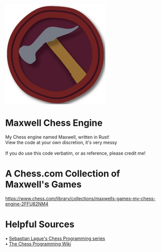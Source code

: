 ![](/icon/Maxwell_316x316.png)
# Maxwell Chess Engine
 My Chess engine named Maxwell, written in Rust!<br>
 View the code at your own discretion, it's very messy<br><br>
 If you do use this code verbatim, or as reference, please credit me!

# A Chess.com Collection of Maxwell's Games
 https://www.chess.com/library/collections/maxwells-games-my-chess-engine-2FFU82NM4

# Helpful Sources
 • [Sebastian Lague's Chess Programming series](https://www.youtube.com/playlist?list=PLFt_AvWsXl0cvHyu32ajwh2qU1i6hl77c)<br>
 • [The Chess Programming Wiki](https://www.chessprogramming.org/Main_Page)<br>